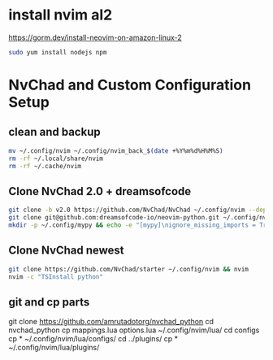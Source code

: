 # install nvim al2
https://gorm.dev/install-neovim-on-amazon-linux-2
```bash
sudo yum install nodejs npm
```
# NvChad and Custom Configuration Setup

## clean and backup
```bash
mv ~/.config/nvim ~/.config/nvim_back_$(date +%Y%m%d%H%M%S)
rm -rf ~/.local/share/nvim
rm -rf ~/.cache/nvim
```

## Clone NvChad 2.0 + dreamsofcode
```bash
git clone -b v2.0 https://github.com/NvChad/NvChad ~/.config/nvim --depth 1
git clone git@github.com:dreamsofcode-io/neovim-python.git ~/.config/nvim/lua/custom
mkdir -p ~/.config/mypy && echo -e "[mypy]\nignore_missing_imports = True" > ~/.config/mypy/config
```
## Clone NvChad newest
```bash
git clone https://github.com/NvChad/starter ~/.config/nvim && nvim
nvim -c "TSInstall python"
```
## git and cp parts 

git clone https://github.com/amrutadotorg/nvchad_python
cd nvchad_python
cp mappings.lua options.lua ~/.config/nvim/lua/
cd configs
cp * ~/.config/nvim/lua/configs/
cd ../plugins/
cp * ~/.config/nvim/lua/plugins/
